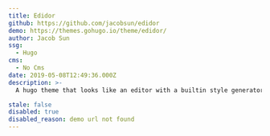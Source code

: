 ```yaml
---
title: Edidor
github: https://github.com/jacobsun/edidor
demo: https://themes.gohugo.io/theme/edidor/
author: Jacob Sun
ssg:
  - Hugo
cms:
  - No Cms
date: 2019-05-08T12:49:36.000Z
description: >-
  A hugo theme that looks like an editor with a builtin style generator, INFINITE COLOR MODE from a market perspective. 😂

stale: false
disabled: true
disabled_reason: demo url not found
---
```

